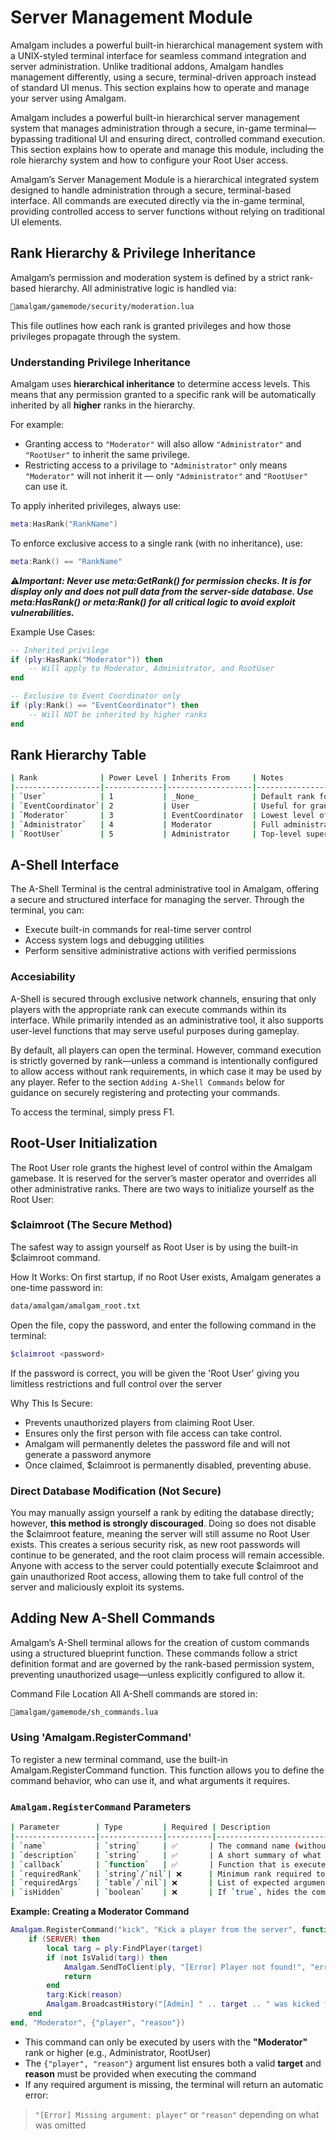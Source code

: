# Server Management Module
Amalgam includes a powerful built-in hierarchical management system with a UNIX-styled terminal interface for seamless command integration and server administration.
Unlike traditional addons, Amalgam handles management differently, using a secure, terminal-driven approach instead of standard UI menus. This section explains how to operate and manage your server using Amalgam.

Amalgam includes a powerful built-in hierarchical server management system that manages administration through a secure, in-game terminal—bypassing traditional UI and ensuring direct, controlled command execution.
This section explains how to operate and manage this module, including the role hierarchy system and how to configure your Root User access.

Amalgam’s Server Management Module is a hierarchical integrated system designed to handle administration through a secure, terminal-based interface. All commands are executed directly via the in-game terminal, providing controlled access to server functions without relying on traditional UI elements.

## Rank Hierarchy & Privilege Inheritance

Amalgam’s permission and moderation system is defined by a strict rank-based hierarchy. All administrative logic is handled via:
```BASH
📂amalgam/gamemode/security/moderation.lua
```

This file outlines how each rank is granted privileges and how those privileges propagate through the system.

### Understanding Privilege Inheritance

Amalgam uses **hierarchical inheritance** to determine access levels. This means that any permission granted to a specific rank will be automatically inherited by all **higher** ranks in the hierarchy.

For example:
- Granting access to `"Moderator"` will also allow `"Administrator"` and `"RootUser"` to inherit the same privilege.
- Restricting access to a privilage to `"Administrator"` only means `"Moderator"` will not inherit it — only `"Administrator"` and `"RootUser"` can use it.

To apply inherited privileges, always use:
```lua
meta:HasRank("RankName")
```
To enforce exclusive access to a single rank (with no inheritance), use:
``` lua
meta:Rank() == "RankName"
```

⚠️***Important: Never use meta:GetRank() for permission checks. It is for display only and does not pull data from the server-side database.
Use meta:HasRank() or meta:Rank() for all critical logic to avoid exploit vulnerabilities.***

Example Use Cases:

```lua
-- Inherited privilege
if (ply:HasRank("Moderator")) then
    -- Will apply to Moderator, Administrator, and RootUser
end

-- Exclusive to Event Coordinator only
if (ply:Rank() == "EventCoordinator") then
    -- Will NOT be inherited by higher ranks
end
```

## Rank Hierarchy Table

```BASH
| Rank              | Power Level | Inherits From     | Notes                                      |
|-------------------|-------------|-------------------|--------------------------------------------|
| `User`            | 1           | _None_            | Default rank for all players               |
| `EventCoordinator`| 2           | User              | Useful for granting isolated access        |
| `Moderator`       | 3           | EventCoordinator  | Lowest level of admin powers               |
| `Administrator`   | 4           | Moderator         | Full administrative access                 |
| `RootUser`        | 5           | Administrator     | Top-level superuser with absolute control  |
```

## A-Shell Interface
The A-Shell Terminal is the central administrative tool in Amalgam, offering a secure and structured interface for managing the server. Through the terminal, you can:

* Execute built-in commands for real-time server control
* Access system logs and debugging utilities  
* Perform sensitive administrative actions with verified permissions

### Accesiability
A-Shell is secured through exclusive network channels, ensuring that only players with the appropriate rank can execute commands within its interface.
While primarily intended as an administrative tool, it also supports user-level functions that may serve useful purposes during gameplay.

By default, all players can open the terminal. However, command execution is strictly governed by rank—unless a command is intentionally configured to allow access without rank requirements, in which case it may be used by any player.
Refer to the section `Adding A-Shell Commands` below for guidance on securely registering and protecting your commands.

To access the terminal, simply press F1.

## Root-User Initialization
The Root User role grants the highest level of control within the Amalgam gamebase. It is reserved for the server’s master operator and overrides all other administrative ranks.
There are two ways to initialize yourself as the Root User:

### $claimroot (The Secure Method)
The safest way to assign yourself as Root User is by using the built-in $claimroot command.

How It Works:
On first startup, if no Root User exists, Amalgam generates a one-time password in:
```BASH
data/amalgam/amalgam_root.txt
```
Open the file, copy the password, and enter the following command in the terminal:

```BASH
$claimroot <password>
```
If the password is correct, you will be given the 'Root User' giving you limitless restrictions and full control over the server

Why This Is Secure:
* Prevents unauthorized players from claiming Root User.
* Ensures only the first person with file access can take control.
* Amalgam will permanently deletes the password file and will not generate a password anymore
* Once claimed, $claimroot is permanently disabled, preventing abuse.

### Direct Database Modification (Not Secure)
You may manually assign yourself a rank by editing the database directly; however, **this method is strongly discouraged**. Doing so does not disable the $claimroot feature, meaning the server will still assume no Root User exists. This creates a serious security risk, as new root passwords will continue to be generated, and the root claim process will remain accessible.
Anyone with access to the server could potentially execute $claimroot and gain unauthorized Root access, allowing them to take full control of the server and maliciously exploit its systems.

## Adding New A-Shell Commands
Amalgam’s A-Shell terminal allows for the creation of custom commands using a structured blueprint function. These commands follow a strict definition format and are governed by the rank-based permission system, preventing unauthorized usage—unless explicitly configured to allow it.

Command File Location
All A-Shell commands are stored in:
```BASH
📂amalgam/gamemode/sh_commands.lua
```

### Using 'Amalgam.RegisterCommand'
To register a new terminal command, use the built-in Amalgam.RegisterCommand function. This function allows you to define the command behavior, who can use it, and what arguments it requires.

### `Amalgam.RegisterCommand` Parameters
```BASH
| Parameter        | Type         | Required | Description                                                                 |
|------------------|--------------|----------|-----------------------------------------------------------------------------|
| `name`           | `string`     | ✅       | The command name (without the `$` prefix).                                 |
| `description`    | `string`     | ✅       | A short summary of what the command does.                                  |
| `callback`       | `function`   | ✅       | Function that is executed when the command is run.                         |
| `requiredRank`   | `string`/`nil`| ❌      | Minimum rank required to run the command. `nil` allows public access.      |
| `requiredArgs`   | `table`/`nil`| ❌       | List of expected argument names (shown in help and used for validation).   |
| `isHidden`       | `boolean`    | ❌       | If `true`, hides the command from the `$help` list.                        |
```

**Example: Creating a Moderator Command**
```lua
Amalgam.RegisterCommand("kick", "Kick a player from the server", function(ply, target, reason)
    if (SERVER) then
        local targ = ply:FindPlayer(target)
        if (not IsValid(targ)) then
            Amalgam.SendToClient(ply, "[Error] Player not found!", "error")
            return
        end
        targ:Kick(reason)
        Amalgam.BroadcastHistory("[Admin] " .. target .. " was kicked for: " .. reason, "admin")
    end
end, "Moderator", {"player", "reason"})
```
* This command can only be executed by users with the **"Moderator"** rank or higher (e.g., Administrator, RootUser)
* The `{"player", "reason"}` argument list ensures both a valid **target** and **reason** must be provided when executing the command
*  If any required argument is missing, the terminal will return an automatic error:  
> `"[Error] Missing argument: player"` or `"reason"` depending on what was omitted
